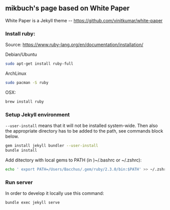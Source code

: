 ## mikbuch's page based on White Paper

White Paper is a Jekyll theme -- https://github.com/vinitkumar/white-paper

### Install ruby:

Source: https://www.ruby-lang.org/en/documentation/installation/

Debian/Ubuntu
```bash
sudo apt-get install ruby-full
```

ArchLinux
```bash
sudo pacman -S ruby
```

OSX:
```bash
brew install ruby
```

### Setup Jekyll environment

`--user-install` means that it will not be installed system-wide. Then also the appropriate directory has to be added to the path, see commands block below.
```bash
gem install jekyll bundler --user-install
bundle install
```

Add ditectory with local gems to PATH (in )~/.bashrc or ~/.zshrc):
```bash
echo ' export PATH=/Users/Bacchus/.gem/ruby/2.3.0/bin:$PATH' >> ~/.zshrc
```

### Run server

In order to develop it locally use this command:
```bash
bundle exec jekyll serve
```
